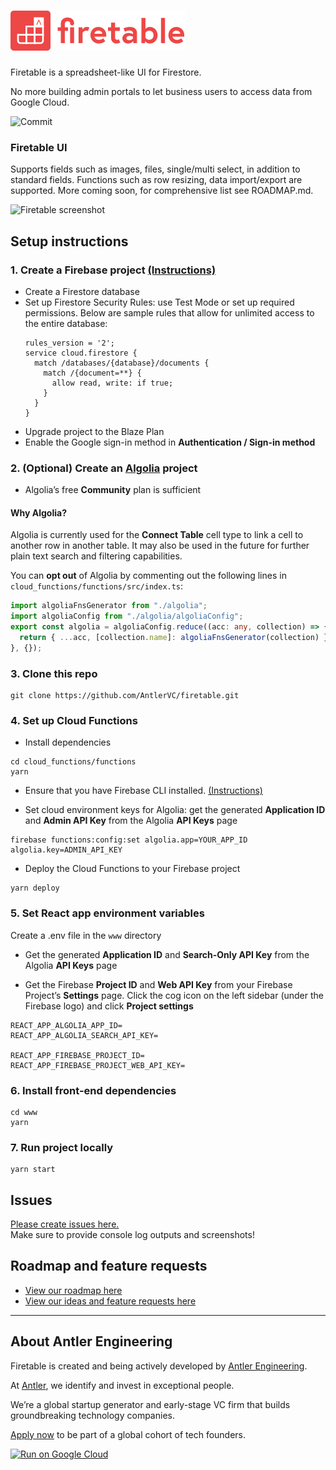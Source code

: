 # [![Firetable](./www/src/assets/firetable-with-wordmark.svg)](https://firetable.io/)

Firetable is a spreadsheet-like UI for Firestore.

No more building admin portals to let business users to access data from Google
Cloud.

![Commit](https://img.shields.io/github/last-commit/AntlerVC/firetable?color=%23ed4747)

### Firetable UI

Supports fields such as images, files, single/multi select, in addition to
standard fields. Functions such as row resizing, data import/export are
supported. More coming soon, for comprehensive list see ROADMAP.md.

![Firetable screenshot](https://firetable.io/demo-screenshot.png)

## Setup instructions

### 1. Create a Firebase project [(Instructions)](https://console.firebase.google.com/u/0/)

- Create a Firestore database
- Set up Firestore Security Rules: use Test Mode or set up required permissions.
  Below are sample rules that allow for unlimited access to the entire database:
  ```
  rules_version = '2';
  service cloud.firestore {
    match /databases/{database}/documents {
      match /{document=**} {
        allow read, write: if true;
      }
    }
  }
  ```
- Upgrade project to the Blaze Plan
- Enable the Google sign-in method in **Authentication / Sign-in method**

### 2. (Optional) Create an [Algolia](https://algolia.com) project

- Algolia’s free **Community** plan is sufficient

#### Why Algolia?

Algolia is currently used for the **Connect Table** cell type to link a cell to
another row in another table. It may also be used in the future for further
plain text search and filtering capabilities.

You can **opt out** of Algolia by commenting out the following lines in
`cloud_functions/functions/src/index.ts`:

```ts
import algoliaFnsGenerator from "./algolia";
import algoliaConfig from "./algolia/algoliaConfig";
export const algolia = algoliaConfig.reduce((acc: any, collection) => {
  return { ...acc, [collection.name]: algoliaFnsGenerator(collection) };
}, {});
```

### 3. Clone this repo

```
git clone https://github.com/AntlerVC/firetable.git
```

### 4. Set up Cloud Functions

- Install dependencies

```
cd cloud_functions/functions
yarn
```

- Ensure that you have Firebase CLI installed.
  [(Instructions)](https://firebase.google.com/docs/cli)

- Set cloud environment keys for Algolia: get the generated **Application ID**
  and **Admin API Key** from the Algolia **API Keys** page

```
firebase functions:config:set algolia.app=YOUR_APP_ID algolia.key=ADMIN_API_KEY
```

- Deploy the Cloud Functions to your Firebase project

```
yarn deploy
```

### 5. Set React app environment variables

Create a .env file in the `www` directory

- Get the generated **Application ID** and **Search-Only API Key** from the
  Algolia **API Keys** page

- Get the Firebase **Project ID** and **Web API Key** from your Firebase
  Project’s **Settings** page. Click the cog icon on the left sidebar (under the
  Firebase logo) and click **Project settings**

```
REACT_APP_ALGOLIA_APP_ID=
REACT_APP_ALGOLIA_SEARCH_API_KEY=

REACT_APP_FIREBASE_PROJECT_ID=
REACT_APP_FIREBASE_PROJECT_WEB_API_KEY=
```

### 6. Install front-end dependencies

```
cd www
yarn
```

### 7. Run project locally

```
yarn start
```

## Issues

[Please create issues here.](https://github.com/antlervc/firetable/issues)  
Make sure to provide console log outputs and screenshots!

## Roadmap and feature requests

- [View our roadmap here](ROADMAP.md)
- [View our ideas and feature requests here](https://github.com/AntlerVC/firetable/projects/1)

---

## About Antler Engineering

Firetable is created and being actively developed by
[Antler Engineering](https://twitter.com/AntlerEng).

At [Antler](https://antler.co), we identify and invest in exceptional people.

We’re a global startup generator and early-stage VC firm that builds
groundbreaking technology companies.

[Apply now](https://antler.co/apply) to be part of a global cohort of tech
founders.

[![Run on Google Cloud](https://deploy.cloud.run/button.svg)](https://deploy.cloud.run)
